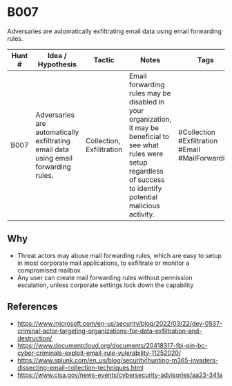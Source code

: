 # B007
Adversaries are automatically exfiltrating email data using email forwarding rules.

| Hunt # | Idea / Hypothesis                                                                 | Tactic           | Notes                                   | Tags                                   | Submitter   |
|--------------|----------------------------------------------------------------------------|------------------|-----------------------------------------|----------------------------------------|----------------------------------------|
| B007       | Adversaries are automatically exfiltrating email data using email forwarding rules. | Collection, Exfilitration      | Email forwarding rules may be disabled in your organization, it may be beneficial to see what rules were setup regardless of success to identify potential malicious activity. | #Collection #Exfiltration #Email #MailForwarding | [Lauren Proehl](https://x.com/jotunvillur) |

## Why

- Threat actors may abuse mail forwarding rules, which are easy to setup in most corporate mail applications, to exfiltrate or monitor a compromised mailbox
- Any user can create mail forwarding rules without permission escalation, unless corporate settings lock down the capability

## References

- https://www.microsoft.com/en-us/security/blog/2022/03/22/dev-0537-criminal-actor-targeting-organizations-for-data-exfiltration-and-destruction/
- https://www.documentcloud.org/documents/20418317-fbi-pin-bc-cyber-criminals-exploit-email-rule-vulerability-11252020/
- https://www.splunk.com/en_us/blog/security/hunting-m365-invaders-dissecting-email-collection-techniques.html
- https://www.cisa.gov/news-events/cybersecurity-advisories/aa23-341a
